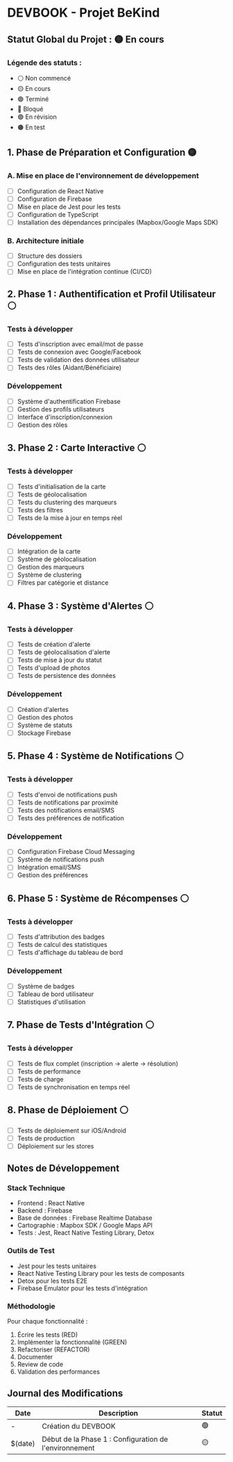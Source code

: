 # DEVBOOK - Projet BeKind

## Statut Global du Projet : 🟡 En cours

### Légende des statuts :
- ⚪ Non commencé
- 🟡 En cours
- 🟢 Terminé
- 🔴 Bloqué
- 🟣 En révision
- 🟤 En test

## 1. Phase de Préparation et Configuration 🟡

### A. Mise en place de l'environnement de développement
- [ ] Configuration de React Native
- [ ] Configuration de Firebase
- [ ] Mise en place de Jest pour les tests
- [ ] Configuration de TypeScript
- [ ] Installation des dépendances principales (Mapbox/Google Maps SDK)

### B. Architecture initiale
- [ ] Structure des dossiers
- [ ] Configuration des tests unitaires
- [ ] Mise en place de l'intégration continue (CI/CD)

## 2. Phase 1 : Authentification et Profil Utilisateur ⚪

### Tests à développer
- [ ] Tests d'inscription avec email/mot de passe
- [ ] Tests de connexion avec Google/Facebook
- [ ] Tests de validation des données utilisateur
- [ ] Tests des rôles (Aidant/Bénéficiaire)

### Développement
- [ ] Système d'authentification Firebase
- [ ] Gestion des profils utilisateurs
- [ ] Interface d'inscription/connexion
- [ ] Gestion des rôles

## 3. Phase 2 : Carte Interactive ⚪

### Tests à développer
- [ ] Tests d'initialisation de la carte
- [ ] Tests de géolocalisation
- [ ] Tests du clustering des marqueurs
- [ ] Tests des filtres
- [ ] Tests de la mise à jour en temps réel

### Développement
- [ ] Intégration de la carte
- [ ] Système de géolocalisation
- [ ] Gestion des marqueurs
- [ ] Système de clustering
- [ ] Filtres par catégorie et distance

## 4. Phase 3 : Système d'Alertes ⚪

### Tests à développer
- [ ] Tests de création d'alerte
- [ ] Tests de géolocalisation d'alerte
- [ ] Tests de mise à jour du statut
- [ ] Tests d'upload de photos
- [ ] Tests de persistence des données

### Développement
- [ ] Création d'alertes
- [ ] Gestion des photos
- [ ] Système de statuts
- [ ] Stockage Firebase

## 5. Phase 4 : Système de Notifications ⚪

### Tests à développer
- [ ] Tests d'envoi de notifications push
- [ ] Tests de notifications par proximité
- [ ] Tests des notifications email/SMS
- [ ] Tests des préférences de notification

### Développement
- [ ] Configuration Firebase Cloud Messaging
- [ ] Système de notifications push
- [ ] Intégration email/SMS
- [ ] Gestion des préférences

## 6. Phase 5 : Système de Récompenses ⚪

### Tests à développer
- [ ] Tests d'attribution des badges
- [ ] Tests de calcul des statistiques
- [ ] Tests d'affichage du tableau de bord

### Développement
- [ ] Système de badges
- [ ] Tableau de bord utilisateur
- [ ] Statistiques d'utilisation

## 7. Phase de Tests d'Intégration ⚪

### Tests à développer
- [ ] Tests de flux complet (inscription → alerte → résolution)
- [ ] Tests de performance
- [ ] Tests de charge
- [ ] Tests de synchronisation en temps réel

## 8. Phase de Déploiement ⚪

- [ ] Tests de déploiement sur iOS/Android
- [ ] Tests de production
- [ ] Déploiement sur les stores

## Notes de Développement

### Stack Technique
- Frontend : React Native
- Backend : Firebase
- Base de données : Firebase Realtime Database
- Cartographie : Mapbox SDK / Google Maps API
- Tests : Jest, React Native Testing Library, Detox

### Outils de Test
- Jest pour les tests unitaires
- React Native Testing Library pour les tests de composants
- Detox pour les tests E2E
- Firebase Emulator pour les tests d'intégration

### Méthodologie
Pour chaque fonctionnalité :
1. Écrire les tests (RED)
2. Implémenter la fonctionnalité (GREEN)
3. Refactoriser (REFACTOR)
4. Documenter
5. Review de code
6. Validation des performances

## Journal des Modifications

| Date | Description | Statut |
|------|-------------|--------|
| - | Création du DEVBOOK | 🟢 |
| $(date) | Début de la Phase 1 : Configuration de l'environnement | 🟡 | 